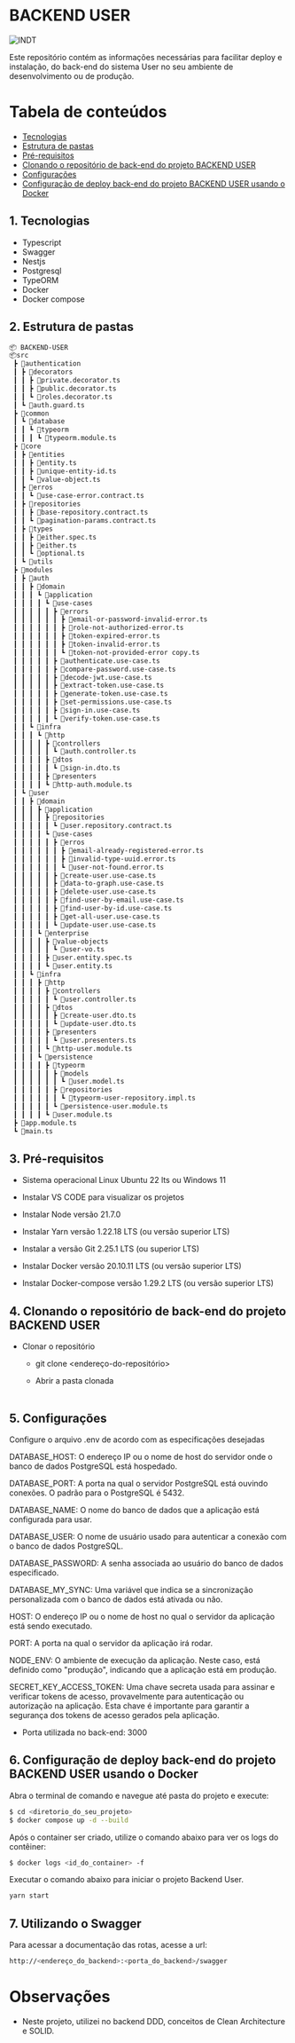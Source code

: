 # BACKEND USER

![INDT](./indt-removebg-preview.png)

Este repositório contém as informações necessárias para facilitar deploy e instalação, do back-end do sistema User no seu ambiente de desenvolvimento ou de produção.

# Tabela de conteúdos

<!--ts-->

- [Tecnologias](#1-Tecnlogias)
- [Estrutura de pastas](#2-estrutura-de-pastas)
- [Pré-requisitos](#3-pré-requisitos)
- [Clonando o repositório de back-end do projeto BACKEND USER](#4-clonando-o-repositório-de-back-end-do-projeto-backend-user)
- [Configurações](#5-configurações)
- [Configuração de deploy back-end do projeto BACKEND USER usando o Docker](#6-configuração-de-deploy-back-end-do-projeto-backend-user-usando-o-docker)

<!--te-->

## 1. Tecnologias

- Typescript
- Swagger
- Nestjs
- Postgresql
- TypeORM
- Docker
- Docker compose

## 2. Estrutura de pastas

```bash
📦 BACKEND-USER
📦src
 ┣ 📂authentication
 ┃ ┣ 📂decorators
 ┃ ┃ ┣ 📜private.decorator.ts
 ┃ ┃ ┣ 📜public.decorator.ts
 ┃ ┃ ┗ 📜roles.decorator.ts
 ┃ ┗ 📜auth.guard.ts
 ┣ 📂common
 ┃ ┗ 📂database
 ┃ ┃ ┗ 📂typeorm
 ┃ ┃ ┃ ┗ 📜typeorm.module.ts
 ┣ 📂core
 ┃ ┣ 📂entities
 ┃ ┃ ┣ 📜entity.ts
 ┃ ┃ ┣ 📜unique-entity-id.ts
 ┃ ┃ ┗ 📜value-object.ts
 ┃ ┣ 📂erros
 ┃ ┃ ┗ 📜use-case-error.contract.ts
 ┃ ┣ 📂repositories
 ┃ ┃ ┣ 📜base-repository.contract.ts
 ┃ ┃ ┗ 📜pagination-params.contract.ts
 ┃ ┣ 📂types
 ┃ ┃ ┣ 📜either.spec.ts
 ┃ ┃ ┣ 📜either.ts
 ┃ ┃ ┗ 📜optional.ts
 ┃ ┗ 📂utils
 ┣ 📂modules
 ┃ ┣ 📂auth
 ┃ ┃ ┣ 📂domain
 ┃ ┃ ┃ ┗ 📂application
 ┃ ┃ ┃ ┃ ┗ 📂use-cases
 ┃ ┃ ┃ ┃ ┃ ┣ 📂errors
 ┃ ┃ ┃ ┃ ┃ ┃ ┣ 📜email-or-password-invalid-error.ts
 ┃ ┃ ┃ ┃ ┃ ┃ ┣ 📜role-not-authorized-error.ts
 ┃ ┃ ┃ ┃ ┃ ┃ ┣ 📜token-expired-error.ts
 ┃ ┃ ┃ ┃ ┃ ┃ ┣ 📜token-invalid-error.ts
 ┃ ┃ ┃ ┃ ┃ ┃ ┗ 📜token-not-provided-error copy.ts
 ┃ ┃ ┃ ┃ ┃ ┣ 📜authenticate.use-case.ts
 ┃ ┃ ┃ ┃ ┃ ┣ 📜compare-password.use-case.ts
 ┃ ┃ ┃ ┃ ┃ ┣ 📜decode-jwt.use-case.ts
 ┃ ┃ ┃ ┃ ┃ ┣ 📜extract-token.use-case.ts
 ┃ ┃ ┃ ┃ ┃ ┣ 📜generate-token.use-case.ts
 ┃ ┃ ┃ ┃ ┃ ┣ 📜set-permissions.use-case.ts
 ┃ ┃ ┃ ┃ ┃ ┣ 📜sign-in.use-case.ts
 ┃ ┃ ┃ ┃ ┃ ┗ 📜verify-token.use-case.ts
 ┃ ┃ ┗ 📂infra
 ┃ ┃ ┃ ┗ 📂http
 ┃ ┃ ┃ ┃ ┣ 📂controllers
 ┃ ┃ ┃ ┃ ┃ ┗ 📜auth.controller.ts
 ┃ ┃ ┃ ┃ ┣ 📂dtos
 ┃ ┃ ┃ ┃ ┃ ┗ 📜sign-in.dto.ts
 ┃ ┃ ┃ ┃ ┣ 📂presenters
 ┃ ┃ ┃ ┃ ┗ 📜http-auth.module.ts
 ┃ ┗ 📂user
 ┃ ┃ ┣ 📂domain
 ┃ ┃ ┃ ┣ 📂application
 ┃ ┃ ┃ ┃ ┣ 📂repositories
 ┃ ┃ ┃ ┃ ┃ ┗ 📜user.repository.contract.ts
 ┃ ┃ ┃ ┃ ┗ 📂use-cases
 ┃ ┃ ┃ ┃ ┃ ┣ 📂erros
 ┃ ┃ ┃ ┃ ┃ ┃ ┣ 📜email-already-registered-error.ts
 ┃ ┃ ┃ ┃ ┃ ┃ ┣ 📜invalid-type-uuid.error.ts
 ┃ ┃ ┃ ┃ ┃ ┃ ┗ 📜user-not-found.error.ts
 ┃ ┃ ┃ ┃ ┃ ┣ 📜create-user.use-case.ts
 ┃ ┃ ┃ ┃ ┃ ┣ 📜data-to-graph.use-case.ts
 ┃ ┃ ┃ ┃ ┃ ┣ 📜delete-user.use-case.ts
 ┃ ┃ ┃ ┃ ┃ ┣ 📜find-user-by-email.use-case.ts
 ┃ ┃ ┃ ┃ ┃ ┣ 📜find-user-by-id.use-case.ts
 ┃ ┃ ┃ ┃ ┃ ┣ 📜get-all-user.use-case.ts
 ┃ ┃ ┃ ┃ ┃ ┗ 📜update-user.use-case.ts
 ┃ ┃ ┃ ┗ 📂enterprise
 ┃ ┃ ┃ ┃ ┣ 📂value-objects
 ┃ ┃ ┃ ┃ ┃ ┗ 📜user-vo.ts
 ┃ ┃ ┃ ┃ ┣ 📜user.entity.spec.ts
 ┃ ┃ ┃ ┃ ┗ 📜user.entity.ts
 ┃ ┃ ┗ 📂infra
 ┃ ┃ ┃ ┣ 📂http
 ┃ ┃ ┃ ┃ ┣ 📂controllers
 ┃ ┃ ┃ ┃ ┃ ┗ 📜user.controller.ts
 ┃ ┃ ┃ ┃ ┣ 📂dtos
 ┃ ┃ ┃ ┃ ┃ ┣ 📜create-user.dto.ts
 ┃ ┃ ┃ ┃ ┃ ┗ 📜update-user.dto.ts
 ┃ ┃ ┃ ┃ ┣ 📂presenters
 ┃ ┃ ┃ ┃ ┃ ┗ 📜user.presenters.ts
 ┃ ┃ ┃ ┃ ┗ 📜http-user.module.ts
 ┃ ┃ ┃ ┗ 📂persistence
 ┃ ┃ ┃ ┃ ┣ 📂typeorm
 ┃ ┃ ┃ ┃ ┃ ┣ 📂models
 ┃ ┃ ┃ ┃ ┃ ┃ ┗ 📜user.model.ts
 ┃ ┃ ┃ ┃ ┃ ┣ 📂repositories
 ┃ ┃ ┃ ┃ ┃ ┃ ┗ 📜typeorm-user-repository.impl.ts
 ┃ ┃ ┃ ┃ ┃ ┗ 📜persistence-user.module.ts
 ┃ ┃ ┃ ┃ ┗ 📜user.module.ts
 ┣ 📜app.module.ts
 ┗ 📜main.ts
```

## 3. Pré-requisitos

- Sistema operacional Linux Ubuntu 22 lts ou Windows 11

- Instalar VS CODE para visualizar os projetos

- Instalar Node versão 21.7.0

- Instalar Yarn versão 1.22.18 LTS (ou versão superior LTS)

- Instalar a versão Git 2.25.1 LTS (ou superior LTS)

- Instalar Docker versão 20.10.11 LTS (ou versão superior LTS)

- Instalar Docker-compose versão 1.29.2 LTS (ou versão superior LTS)

## 4. Clonando o repositório de back-end do projeto BACKEND USER

- Clonar o repositório

  - git clone <endereço-do-repositório>

  - Abrir a pasta clonada
    <br /><br />

## 5. Configurações

Configure o arquivo .env de acordo com as especificações desejadas

DATABASE_HOST: O endereço IP ou o nome de host do servidor onde o banco de dados PostgreSQL está hospedado.

DATABASE_PORT: A porta na qual o servidor PostgreSQL está ouvindo conexões. O padrão para o PostgreSQL é 5432.

DATABASE_NAME: O nome do banco de dados que a aplicação está configurada para usar.

DATABASE_USER: O nome de usuário usado para autenticar a conexão com o banco de dados PostgreSQL.

DATABASE_PASSWORD: A senha associada ao usuário do banco de dados especificado.

DATABASE_MY_SYNC: Uma variável que indica se a sincronização personalizada com o banco de dados está ativada ou não.

HOST: O endereço IP ou o nome de host no qual o servidor da aplicação está sendo executado.

PORT: A porta na qual o servidor da aplicação irá rodar.

NODE_ENV: O ambiente de execução da aplicação. Neste caso, está definido como "produção", indicando que a aplicação está em produção.

SECRET_KEY_ACCESS_TOKEN: Uma chave secreta usada para assinar e verificar tokens de acesso, provavelmente para autenticação ou autorização na aplicação. Esta chave é importante para garantir a segurança dos tokens de acesso gerados pela aplicação.

- Porta utilizada no back-end: 3000

## 6. Configuração de deploy back-end do projeto BACKEND USER usando o Docker

Abra o terminal de comando e navegue até pasta do projeto e execute:

```sh
$ cd <diretorio_do_seu_projeto>
$ docker compose up -d --build
```

Após o container ser criado, utilize o comando abaixo para ver os logs do contêiner:

```sh
$ docker logs <id_do_container> -f
```

Executar o comando abaixo para iniciar o projeto Backend User.

```sh
yarn start
```

## 7. Utilizando o Swagger

Para acessar a documentação das rotas, acesse a url:

```bash
http://<endereço_do_backend>:<porta_do_backend>/swagger
```

#

# Observações

- Neste projeto, utilizei no backend DDD, conceitos de Clean Architecture e SOLID.

